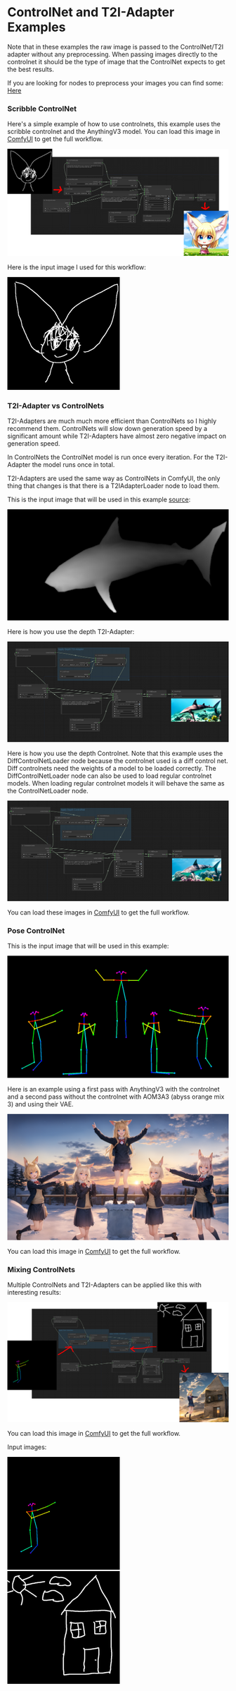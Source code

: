 # ControlNet and T2I-Adapter Examples

Note that in these examples the raw image is passed to the ControlNet/T2I adapter without any preprocessing. When passing images directly to the controlnet it should be the type of image that the ControlNet expects to get the best results.

If you are looking for nodes to preprocess your images you can find some: [Here](https://github.com/Fannovel16/comfy_controlnet_preprocessors)


### Scribble ControlNet

Here's a simple example of how to use controlnets, this example uses the scribble controlnet and the AnythingV3 model. You can load this image in [ComfyUI](https://github.com/comfyanonymous/ComfyUI) to get the full workflow.


![Example](controlnet_example.png)

Here is the input image I used for this workflow:

<img src="input_scribble_example.png" width="256" />

### T2I-Adapter vs ControlNets

T2I-Adapters are much much more efficient than ControlNets so I highly recommend them. ControlNets will slow down generation speed by a significant amount while T2I-Adapters have almost zero negative impact on generation speed.

In ControlNets the ControlNet model is run once every iteration. For the T2I-Adapter the model runs once in total.

T2I-Adapters are used the same way as ControlNets in ComfyUI, the only thing that changes is that there is a T2IAdapterLoader node to load them.

This is the input image that will be used in this example [source](https://commons.wikimedia.org/wiki/File:Stereogram_Tut_Shark_Depthmap.png):

<img src="shark_depthmap.png" width="512" />

Here is how you use the depth T2I-Adapter:

![Example](depth_t2i_adapter.png)

Here is how you use the depth Controlnet. Note that this example uses the DiffControlNetLoader node because the controlnet used is a diff control net. Diff controlnets need the weights of a model to be loaded correctly. The DiffControlNetLoader node can also be used to load regular controlnet models. When loading regular controlnet models it will behave the same as the ControlNetLoader node.

![Example](depth_controlnet.png)

You can load these images in [ComfyUI](https://github.com/comfyanonymous/ComfyUI) to get the full workflow.

### Pose ControlNet

This is the input image that will be used in this example:

![Example](pose_worship.png)


Here is an example using a first pass with AnythingV3 with the controlnet and a second pass without the controlnet with AOM3A3 (abyss orange mix 3) and using their VAE.

![Example](2_pass_pose_worship.png)

You can load this image in [ComfyUI](https://github.com/comfyanonymous/ComfyUI) to get the full workflow.


### Mixing ControlNets

Multiple ControlNets and T2I-Adapters can be applied like this with interesting results:

![Example](mixing_controlnets.png)

You can load this image in [ComfyUI](https://github.com/comfyanonymous/ComfyUI) to get the full workflow.

Input images:

<img src="pose_present.png" width="256" /><span>&nbsp;&nbsp;&nbsp;&nbsp;&nbsp;&nbsp;&nbsp;&nbsp;</span><img src="house_scribble.png" width="256" />

